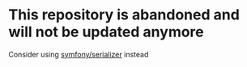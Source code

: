 # This repository is abandoned and will not be updated anymore

Consider using [symfony/serializer](https://symfony.com/doc/current/components/serializer.html) instead